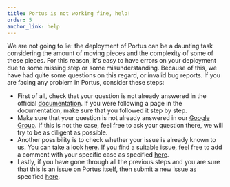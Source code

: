 ```yaml
---
title: Portus is not working fine, help!
order: 5
anchor_link: help
---
```


<p>
We are not going to lie: the deployment of Portus can be a daunting task
considering the amount of moving pieces and the complexity of some of these
pieces. For this reason, it's easy to have errors on your deployment due to some
missing step or some misunderstanding. Because of this, we have had quite some
questions on this regard, or invalid bug reports. If you are facing any problem
in Portus, consider these steps:
</p>

<ul>
<li>
First of all, check that your question is not already answered in the
official <a href="/documentation.html">documentation</a>. If you were following
a page in the documentation, make sure that you followed it step by step.
</li>

<li>
Make sure that your question is not already answered in our
<a href="https://groups.google.com/forum/#!forum/portus-dev">Google Group</a>.
If this is not the case, feel free to ask your question there, we will try to be
as diligent as possible.
</li>

<li>
Another possibility is to check whether your issue is already known to us. You
can take a look <a href="https://github.com/SUSE/Portus/issues">here</a>. If you
find a suitable issue, feel free to add a comment with your specific case as
specified
<a href="https://github.com/SUSE/Portus/blob/master/CONTRIBUTING.md#reporting-issues">here</a>.
</li>

<li>
Lastly, if you have gone through all the previous steps and you are sure that
this is an issue on Portus itself, then submit a new issue as specified
<a href="https://github.com/SUSE/Portus/blob/master/CONTRIBUTING.md#reporting-issues">here</a>.
</li>
</ul>
